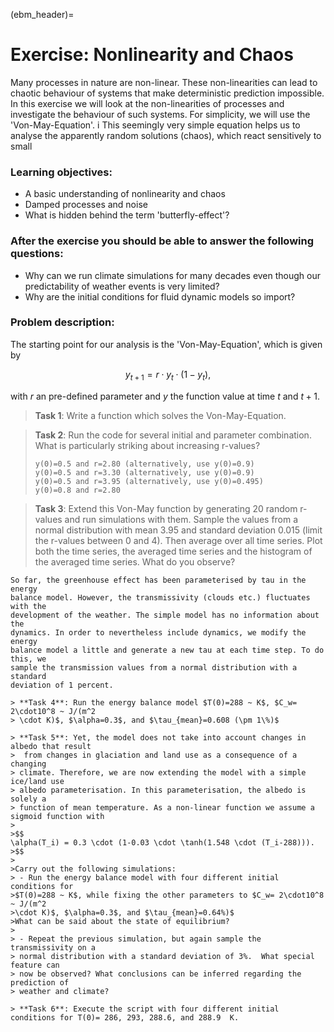 (ebm_header)=
# Exercise: Nonlinearity and Chaos 

Many processes in nature are non-linear. These non-linearities can lead to
chaotic behaviour of systems that make deterministic prediction impossible. In
this exercise we will look at the non-linearities of processes and investigate
the behaviour of such systems. For simplicity, we will use the 'Von-May-Equation'. i
This seemingly very simple equation helps us to analyse the
apparently random solutions (chaos), which react sensitively to small

### Learning objectives:
* A basic understanding of nonlinearity and chaos
* Damped processes and noise
* What is hidden behind the term 'butterfly-effect'?

### After the exercise you should be able to answer the following questions:
* Why can we run climate simulations for many decades even though our predictability of weather events is very limited?
* Why are the initial conditions for fluid dynamic models so import?

### Problem description:
The starting point for our analysis is the 'Von-May-Equation', which is given by

$$
y_{t+1} = r \cdot y_{t} \cdot (1-y_{t}),
$$

with $r$ an pre-defined parameter and $y$ the function value at time $t$ and $t+1$. 

> **Task 1**: Write a function which solves the Von-May-Equation.

> **Task 2**: Run the code for several initial and parameter combination. What is particularly striking about increasing r-values?
> ```
> y(0)=0.5 and r=2.80 (alternatively, use y(0)=0.9) 
> y(0)=0.5 and r=3.30 (alternatively, use y(0)=0.9) 
> y(0)=0.5 and r=3.95 (alternatively, use y(0)=0.495) 
> y(0)=0.8 and r=2.80 
> ```

> **Task 3**: Extend this Von-May function by generating 20 random r-values and run
>   simulations with them. Sample the values from a normal distribution with
> mean 3.95 and standard deviation 0.015 (limit the r-values between 0 and 4). Then average over all time series. Plot
> both the time series, the averaged time series and the histogram of the
> averaged time series. What do you observe?



```{admonition} Revisit the EBM-Model
So far, the greenhouse effect has been parameterised by tau in the energy
balance model. However, the transmissivity (clouds etc.) fluctuates with the
development of the weather. The simple model has no information about the
dynamics. In order to nevertheless include dynamics, we modify the energy
balance model a little and generate a new tau at each time step. To do this, we
sample the transmission values from a normal distribution with a standard
deviation of 1 percent. 

> **Task 4**: Run the energy balance model $T(0)=288 ~ K$, $C_w= 2\cdot10^8 ~ J/(m^2
> \cdot K)$, $\alpha=0.3$, and $\tau_{mean}=0.608 (\pm 1\%)$

> **Task 5**: Yet, the model does not take into account changes in albedo that result
>  from changes in glaciation and land use as a consequence of a changing
> climate. Therefore, we are now extending the model with a simple ice/land use
> albedo parameterisation. In this parameterisation, the albedo is solely a
> function of mean temperature. As a non-linear function we assume a sigmoid function with 
>
>$$
\alpha(T_i) = 0.3 \cdot (1-0.03 \cdot \tanh(1.548 \cdot (T_i-288))).
>$$
>
>Carry out the following simulations:
> - Run the energy balance model with four different initial conditions for
>$T(0)=288 ~ K$, while fixing the other parameters to $C_w= 2\cdot10^8 ~ J/(m^2
>\cdot K)$, $\alpha=0.3$, and $\tau_{mean}=0.64%)$
>What can be said about the state of equilibrium?
>
> - Repeat the previous simulation, but again sample the transmissivity on a
> normal distribution with a standard deviation of 3%.  What special feature can
> now be observed? What conclusions can be inferred regarding the prediction of
> weather and climate?

> **Task 6**: Execute the script with four different initial conditions for T(0)= 286, 293, 288.6, and 288.9  K. 


```



